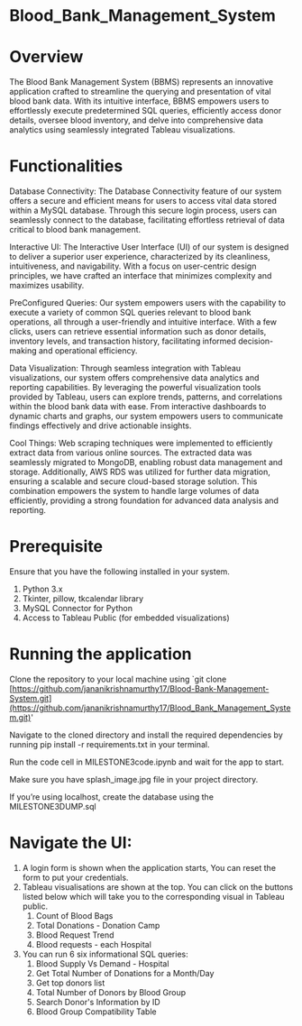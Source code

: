 # Blood_Bank_Management_System

# Overview

The Blood Bank Management System (BBMS) represents an innovative application crafted to streamline the querying and presentation of vital blood bank data. With its intuitive interface, BBMS empowers users to effortlessly execute predetermined SQL queries, efficiently access donor details, oversee blood inventory, and delve into comprehensive data analytics using seamlessly integrated Tableau visualizations.

# Functionalities

Database Connectivity: The Database Connectivity feature of our system offers a secure and efficient means for users to access vital data stored within a MySQL database. Through this secure login process, users can seamlessly connect to the database, facilitating effortless retrieval of data critical to blood bank management.

Interactive UI: The Interactive User Interface (UI) of our system is designed to deliver a superior user experience, characterized by its cleanliness, intuitiveness, and navigability. With a focus on user-centric design principles, we have crafted an interface that minimizes complexity and maximizes usability.

PreConfigured Queries: Our system empowers users with the capability to execute a variety of common SQL queries relevant to blood bank operations, all through a user-friendly and intuitive interface. With a few clicks, users can retrieve essential information such as donor details, inventory levels, and transaction history, facilitating informed decision-making and operational efficiency.

Data Visualization: Through seamless integration with Tableau visualizations, our system offers comprehensive data analytics and reporting capabilities.  By leveraging the powerful visualization tools provided by Tableau, users can explore trends, patterns, and correlations within the blood bank data with ease. From interactive dashboards to dynamic charts and graphs, our system empowers users to communicate findings effectively and drive actionable insights.

Cool Things: Web scraping techniques were implemented to efficiently extract data from various online sources. The extracted data was seamlessly migrated to MongoDB, enabling robust data management and storage. Additionally, AWS RDS was utilized for further data migration, ensuring a scalable and secure cloud-based storage solution. This combination empowers the system to handle large volumes of data efficiently, providing a strong foundation for advanced data analysis and reporting.

# Prerequisite

Ensure that you have the following installed in your system.

1. Python 3.x
2. Tkinter, pillow, tkcalendar library
3. MySQL Connector for Python
4. Access to Tableau Public (for embedded visualizations)

# Running the application

Clone the repository to your local machine using `git clone [https://github.com/jananikrishnamurthy17/Blood-Bank-Management-System.git](https://github.com/jananikrishnamurthy17/Blood_Bank_Management_System.git)'

Navigate to the cloned directory and install the required dependencies by running pip install -r requirements.txt in your terminal.

Run the code cell in MILESTONE3code.ipynb and wait for the app to start.

Make sure you have splash_image.jpg file in your project directory.

If you’re using localhost, create the database using the MILESTONE3DUMP.sql

# Navigate the UI:

1. A login form is shown when the application starts, You can reset the form to put your credentials.
2. Tableau visualisations are shown at the top. You can click on the buttons listed
below which will take you to the corresponding visual in Tableau public.
	1. Count of Blood Bags
	2. Total Donations - Donation Camp
	3. Blood Request Trend
	4. Blood requests - each Hospital
3. You can run 6 six informational SQL queries:
	1. Blood Supply Vs Demand - Hospital
	2. Get Total Number of Donations for a Month/Day
	3. Get top donors list
	4. Total Number of Donors by Blood Group
	5. Search Donor's Information by ID
	6. Blood Group Compatibility Table




